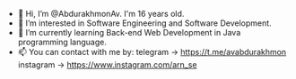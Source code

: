 - 👋 Hi, I’m @AbdurakhmonAv. I'm 16 years old.
- 👀 I’m interested in Software Engineering and Software Development.
- 🌱 I’m currently learning Back-end Web Development in Java programming language.
- 📫 You can contact with me by:
          telegram -> https://t.me/avabdurakhmon
          instagram  -> https://www.instagram.com/arn_se

